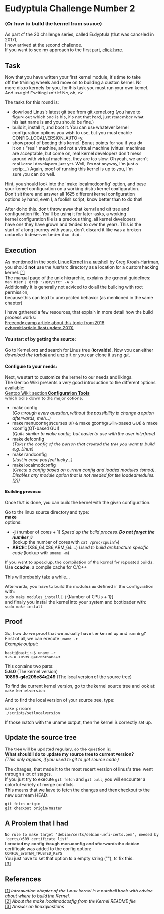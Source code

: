 # Eudyptula Challenge Number 2

### (Or how to build the kernel from source)

As part of the 20 challenge series, called Eudyptula (that was canceled in 2017),  
I now arrived at the second challenge.  
If you want to see my approach to the first part, [click here](https://sebastianfricke.me/eudyptula-challenge-Part1/).  

## Task  

Now that you have written your first kernel module, it's time to take  
off the training wheels and move on to building a custom kernel.  No  
more distro kernels for you, for this task you must run your own kernel.  
And use git!  Exciting isn't it!  No, oh, ok...  
  
The tasks for this round is:  
  - download Linus's latest git tree from git.kernel.org (you have to  
    figure out which one is his, it's not that hard, just remember what  
    his last name is and you should be fine.)  
  - build it, install it, and boot it.  You can use whatever kernel  
    configuration options you wish to use, but you must enable  
    CONFIG_LOCALVERSION_AUTO=y.  
  - show proof of booting this kernel.  Bonus points for you if you do  
    it on a "real" machine, and not a virtual machine (virtual machines  
    are acceptable, but come on, real kernel developers don't mess  
    around with virtual machines, they are too slow.  Oh yeah, we aren't  
    real kernel developers just yet.  Well, I'm not anyway, I'm just a  
    script...)  Again, proof of running this kernel is up to you, I'm  
    sure you can do well.  
  
Hint, you should look into the 'make localmodconfig' option, and base  
your kernel configuration on a working distro kernel configuration.  
Don't sit there and answer all 1625 different kernel configuration  
options by hand, even I, a foolish script, know better than to do that!  
  
After doing this, don't throw away that kernel and git tree and  
configuration file.  You'll be using it for later tasks, a working  
kernel configuration file is a precious thing, all kernel developers  
have one they have grown and tended to over the years.  This is the  
start of a long journey with yours, don't discard it like was a broken  
umbrella, it deserves better than that.  


## Execution

As mentioned in the book [Linux Kernel in a nutshell](http://www.kroah.com/lkn/)
by [Greg Kroah-Hartman](http://www.kroah.com),  
you should **not** use the /usr/src directory as a location for a custom hacking kernel.
[\[1\]](http://files.kroah.com/lkn/lkn\_pdf/ch01.pdf)  
The manual page of the unix hierarchie, explains the general guidelines:  
`man hier | grep "/usr/src" -A 3`  
Additionally it is generally not adviced to do all the building with root permission,  
because this can lead to unexpected behavior (as mentioned in the same chapter).  

I have gathered a few resources, that explain in more detail how the build process works:  
[Freecode camp article about this topic from 2016](https://www.freecodecamp.org/news/building-and-installing-the-latest-linux-kernel-from-source-6d8df5345980/)  
[cyberciti article (last update 2019)](https://www.cyberciti.biz/tips/compiling-linux-kernel-26.html)  

#### You start of by getting the source:  
Go to [Kernel.org](https://www.git.kernel.org/) and search for Linus tree (**torvalds**).
Now you can either *download the tarball* and unzip it or you can clone it using *git*.  

#### Configure to your needs:  
Next, we start to customize the kernel to our needs and likings.  
The Gentoo Wiki presents a very good introduction to the different options available:  
[Gentoo Wiki: section **Configuration Tools**](https://wiki.gentoo.org/wiki/Kernel/Configuration)  
which boils down to the major options:  
* make config  
*(Go through every question, without the possibility to change a option afterwards, meh...)*  
* make menuconfig(Ncurses UI) & make gconfig(GTK-based GUI) & make xconfig(QT-based GUI)  
*(Quite similar to make config, but easier to use with the user interface)*  
* make defconfig  
*(Takes the config of the person that created the tree you want to build e.g. Linus)*  
* make randconfig  
*(Just in case you feel lucky...)*  
* make localmodconfig  
*(Create a config based on current config and loaded modules (lsmod).  
Disables any module option that is not needed for the loadedmodules.
[\[2\]](https://git.kernel.org/pub/scm/linux/kernel/git/stable/linux.git/tree/README?id=refs/tags/v4.3.3))*

#### Building process:  
Once that is done, you can build the kernel with the given configuration.  

Go to the linux source directory and type:  
**make**  
options:  
* **-j** (number of cores + 1) *Speed up the build process, **Do not forget the number ;)***   
(lookup the number of cores with `cat /proc/cpuinfo`)  
* **ARCH=**(X86_64,X86,ARM_64....) *Used to build architecture specific code* 
(lookup with `uname -m`)  

If you want to speed up, the compilation of the kernel for repeated builds:  
Use **ccache**, a compile cache for C/C++  

This will probably take a while...  


Afterwards, you have to build the modules as defined in the configuration with:  
`sudo make modules_install` [-j {Number of CPUs + 1}]  
and finally you install the kernel into your system and bootloader with:  
`sudo make install`  

## Proof  

So, how do we proof that we actually have the kernel up and running?  
First of all, we can execute `uname -r`  
*Example output:*  
```
basti@basti:~$ uname -r
5.6.0-10895-g4c205c84e249
```

This contains two parts:  
**5.6.0** (The kernel version)  
**10895-g4c205c84e249** (The local version of the source tree)  

To find the current kernel version, go to the kernel source tree and look at:  
`make kernelversion`  

And to find the local version of your source tree, type:  
```
make prepare
./scripts/setlocalversion
```

If those match with the uname output, then the kernel is correctly set up.  

## Update the source tree

The tree will be updated regulary, so the question is:  
**What should I do to update my source tree to current version?**  
*(This only applies, if you used to git to get source code.)*  

The changes, that made it to the most recent version of linus's tree, went through a lot of stages.  
If you just try to execute `git fetch` and `git pull`, you will encounter a colorful variety of merge conflicts.  
This means that we have to fetch the changes and then checkout to the new upstream HEAD. 
```
git fetch origin
git checkout origin/master
```

## A Problem that I had

`No rule to make target 'debian/certs/debian-uefi-certs.pem', needed by 'certs/x509_certificate_list'`  
I created my config though menuconfig and afterwards the debian certificate was added to the config option:  
`CONFIG_SYSTEM_TRUSTED_KEYS`  
You just have to set that option to a empty string \(""\), to fix this.  
[\[3\]](https://www.linuxquestions.org/questions/linux-embedded-and-single-board-computer-78/failed-to-build-linux-kernel-4175667466/)  

## References  
[\[1\]](http://files.kroah.com/lkn/lkn_pdf/ch01.pdf) *Introduction chapter of the Linux kernel in a nutshell book with advice about where to build the Kernel.*  
[\[2\]](https://git.kernel.org/pub/scm/linux/kernel/git/stable/linux.git/tree/README?id=refs/tags/v4.3.3) *About the make localmodconfig from the Kernel README file*  
[\[3\]](https://www.linuxquestions.org/questions/linux-embedded-and-single-board-computer-78/failed-to-build-linux-kernel-4175667466/) *Answer on linuxquestions* 
